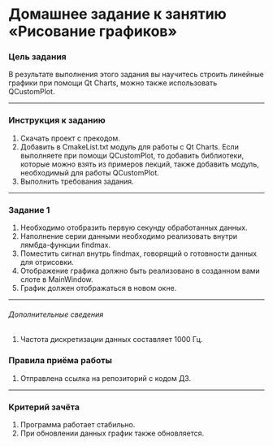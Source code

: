 # Домашнее задание к занятию «Рисование графиков»

### Цель задания

В результате выполнения этого задания вы научитесь строить линейные графики при помощи Qt Charts, можно также использовать QCustomPlot.

------

### Инструкция к заданию

1. Скачать проект с прекодом.
2. Добавить в CmakeList.txt модуль для работы с Qt Charts. Если выполняете при помощи QCustomPlot, то добавить библиотеки, которые можно взять из примеров лекций, также добавить модуль, необходимый для работы QCustomPlot.
4. Выполнить требования задания.

------

### Задание 1

1. Необходимо отобразить первую секунду обработанных данных.
2. Наполнение серии данными необходимо реализовать внутри лямбда-функции findmax.
3. Поместить сигнал внутрь findmax, говорящий о готовности данных для отрисовки.
4. Отображение графика должно быть реализовано в созданном вами слоте в MainWindow.
5. График должен отображаться в новом окне.

------

###### Дополнительные сведения

1. Частота дискретизации данных составляет 1000 Гц.

### Правила приёма работы

1. Отправлена ссылка на репозиторий с кодом ДЗ.

------

### Критерий зачёта

1. Программа работает стабильно.
2. При обновлении данных график также обновляется.
